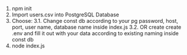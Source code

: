1. npm init
2. Import users.csv into PostgreSQL Database
3. Choose:
3.1. Change const db according to your pg password, host, port, user name, database name inside index.js
3.2. OR create create .env and fill it out with your data according to existing naming inside const db
4. node index.js

